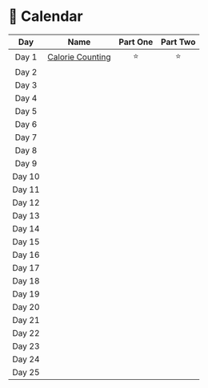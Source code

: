 # 🎄 Calendar

| Day  |                                                Name                                                | Part One  | Part Two |
| :---: |:--------------------------------------------------------------------------------------------------:| :---: | :---: |
| Day 1  | [Calorie Counting](https://github.com/SandraMavsar/AdventOfCode/blob/main/2023/Day_01/solution.py) | :star:  | :star:  |
| Day 2 |                                                                                                    |   |  |
| Day 3 |                                                                                                    |   |  |
| Day 4 |                                                                                                    |   |  |
| Day 5 |                                                                                                    |   |  |
| Day 6 |                                                                                                    |   |  |
| Day 7 |                                                                                                    |   |  |
| Day 8 |                                                                                                    |   |  |
| Day 9 |                                                                                                    |   |  |
| Day 10 |                                                                                                    |   |  |
| Day 11 |                                                                                                    |   |  |
| Day 12 |                                                                                                    |   |  |
| Day 13 |                                                                                                    |   |  |
| Day 14 |                                                                                                    |   |  |
| Day 15 |                                                                                                    |   |  |
| Day 16 |                                                                                                    |   |  |
| Day 17 |                                                                                                    |   |  |
| Day 18 |                                                                                                    |   |  |
| Day 19 |                                                                                                    |   |  |
| Day 20 |                                                                                                    |   |  |
| Day 21 |                                                                                                    |   |  |
| Day 22 |                                                                                                    |   |  |
| Day 23 |                                                                                                    |   |  |
| Day 24 |                                                                                                    |   |  |
| Day 25 |                                                                                                    |   |  |
